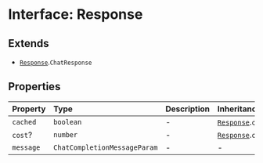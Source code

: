 # Interface: Response

## Extends

- [`Response`](../../Base/interfaces/Response.md).`ChatResponse`

## Properties

| Property | Type | Description | Inheritance | Source |
| :------ | :------ | :------ | :------ | :------ |
| `cached` | `boolean` | - | [`Response`](../../Base/interfaces/Response.md).`cached` | [src/model/types.ts:36](https://github.com/dexaai/llm-tools/blob/2a387dc/src/model/types.ts#L36) |
| `cost`? | `number` | - | [`Response`](../../Base/interfaces/Response.md).`cost` | [src/model/types.ts:37](https://github.com/dexaai/llm-tools/blob/2a387dc/src/model/types.ts#L37) |
| `message` | `ChatCompletionMessageParam` | - | - | [src/model/types.ts:76](https://github.com/dexaai/llm-tools/blob/2a387dc/src/model/types.ts#L76) |
